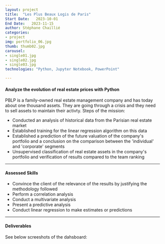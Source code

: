 ```yaml
---
layout: project
title:  "Les Plus Beaux Logis de Paris"
Start Date:   2023-10-01
End Date:   2023-11-15
author: Stéphane Chaillié
categories:
- project
img: portfolio_06.jpg
thumb: thumb02.jpg
carousel:
- single01.jpg
- single02.jpg
- single03.jpg
technologies: "Python, Jupyter Notebook, PowerPoint"

---
```

#### Analyze the evolution of real estate prices with Python
PBLP is a family-owned real estate management company and has today about one thousand assets. They are going through a crisis and they need to sell assets to maintain their activty.
Steps of the mission:
- Conducted an analysis of historical data from the Parisian real estate market
- Established training for the linear regression algorithm on this data
- Established a prediction of the future valuation of the company's portfolio and a conclusion on the comparison between the 'individual' and 'corporate' segments
- Unsupervised classification of real estate assets in the company's portfolio and verification of results compared to the team ranking

---
#### Assessed Skills
- Convince the client of the relevance of the results by justifying the methodology followed
- Perform a correlation analysis
- Conduct a multivariate analysis
- Present a predictive analysis
- Conduct linear regression to make estimates or predictions

---
####  Deliverables
See below screeshots of the dahsboard:

